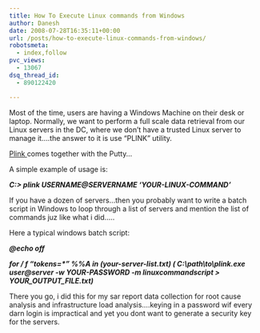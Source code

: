 ```yaml
---
title: How To Execute Linux commands from Windows
author: Danesh
date: 2008-07-28T16:35:11+00:00
url: /posts/how-to-execute-linux-commands-from-windows/
robotsmeta:
  - index,follow
pvc_views:
  - 13067
dsq_thread_id:
  - 890122420

---
```

Most of the time, users are having a Windows Machine on their desk or laptop. Normally, we want to perform a full scale data retrieval from our Linux servers in the DC, where we don&#8217;t have a trusted Linux server to manage it&#8230;.the answer to it is use &#8220;PLINK&#8221; utility.

<a title="Plink Download" href="http://www.chiark.greenend.org.uk/~sgtatham/putty/download.html" target="_blank">Plink </a>comes together with the Putty&#8230;

A simple example of usage is:

_**C:\> plink USERNAME@SERVERNAME &#8216;YOUR-LINUX-COMMAND&#8217;**_

If you have a dozen of servers&#8230;then you probably want to write a batch script in Windows to loop through a list of servers and mention the list of commands juz like what i did&#8230;..

Here a typical windows batch script:

_**@echo off**_

_**for / f &#8220;tokens=*&#8221; %%A in (your-server-list.txt) ( C:\path\to\plink.exe user@server -w YOUR-PASSWORD -m linuxcommandscript > YOUR\_OUTPUT\_FILE.txt)**_

There you go, i did this for my sar report data collection for root cause analysis and infrastructure load analysis&#8230;.keying in a password wif every darn login is impractical and yet you dont want to generate a security key for the servers.